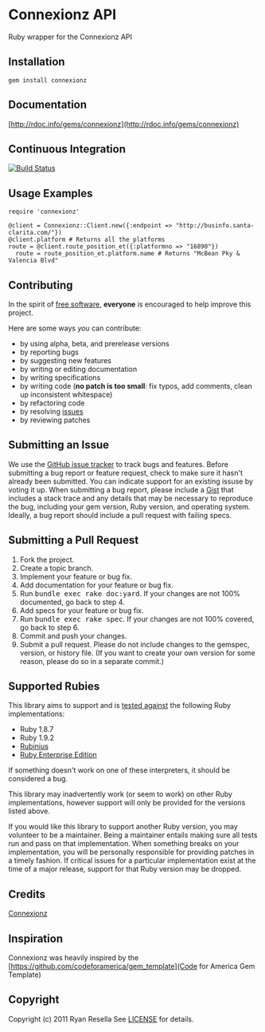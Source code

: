 # Connexionz API

Ruby wrapper for the Connexionz API

Installation
------------
    gem install connexionz

Documentation
-------------
[http://rdoc.info/gems/connexionz](http://rdoc.info/gems/connexionz)

Continuous Integration
----------------------
[![Build Status](https://secure.travis-ci.org/ryanatwork/Connexionz.png)](http://travis-ci.org/ryanatwork/Connexionz)

Usage Examples
--------------
    require 'connexionz'

    @client = Connexionz::Client.new({:endpoint => "http://businfo.santa-clarita.com/"})
    @client.platform # Returns all the platforms
    route = @client.route_position_et({:platformno => "16890"})
	  route = route_position_et.platform.name # Returns "McBean Pky & Valencia Blvd"

Contributing
------------
In the spirit of [free software](http://www.fsf.org/licensing/essays/free-sw.html), **everyone** is encouraged to help improve this project.

Here are some ways *you* can contribute:

* by using alpha, beta, and prerelease versions
* by reporting bugs
* by suggesting new features
* by writing or editing documentation
* by writing specifications
* by writing code (**no patch is too small**: fix typos, add comments, clean up inconsistent whitespace)
* by refactoring code
* by resolving [issues](https://github.com/ryanatwork/connexionz/issues)
* by reviewing patches


Submitting an Issue
-------------------
We use the [GitHub issue tracker](https://github.com/ryanatwork/connexionz/issues)
to track bugs and features. Before submitting a bug report or feature request,
check to make sure it hasn't already been submitted. You can indicate support
for an existing issuse by voting it up. When submitting a bug report, please
include a [Gist](https://gist.github.com/) that includes a stack trace and any
details that may be necessary to reproduce the bug, including your gem version,
Ruby version, and operating system. Ideally, a bug report should include a pull
request with failing specs.

Submitting a Pull Request
-------------------------
1. Fork the project.
2. Create a topic branch.
3. Implement your feature or bug fix.
4. Add documentation for your feature or bug fix.
5. Run <tt>bundle exec rake doc:yard</tt>. If your changes are not 100% documented, go back to step 4.
6. Add specs for your feature or bug fix.
7. Run <tt>bundle exec rake spec</tt>. If your changes are not 100% covered, go back to step 6.
8. Commit and push your changes.
9. Submit a pull request. Please do not include changes to the gemspec, version, or history file. (If you want to create your own version for some reason, please do so in a separate commit.)

## <a name="rubies">Supported Rubies</a>
This library aims to support and is [tested
against](http://travis-ci.org/ryanatwork/Connexionz) the following Ruby
implementations:

* Ruby 1.8.7
* Ruby 1.9.2
* [Rubinius](http://rubini.us/)
* [Ruby Enterprise Edition](http://www.rubyenterpriseedition.com/)

If something doesn't work on one of these interpreters, it should be considered
a bug.

This library may inadvertently work (or seem to work) on other Ruby
implementations, however support will only be provided for the versions listed
above.

If you would like this library to support another Ruby version, you may
volunteer to be a maintainer. Being a maintainer entails making sure all tests
run and pass on that implementation. When something breaks on your
implementation, you will be personally responsible for providing patches in a
timely fashion. If critical issues for a particular implementation exist at the
time of a major release, support for that Ruby version may be dropped.

Credits
-------
[Connexionz](http://www.connexionz.co.nz/)

Inspiration
-----------
Connexionz was heavily inspired by the [https://github.com/codeforamerica/gem_template](Code for America Gem Template)

Copyright
---------
Copyright (c) 2011 Ryan Resella
See [LICENSE](https://github.com/ryanatwork/connexionz/blob/master/LICENSE.md) for details.
